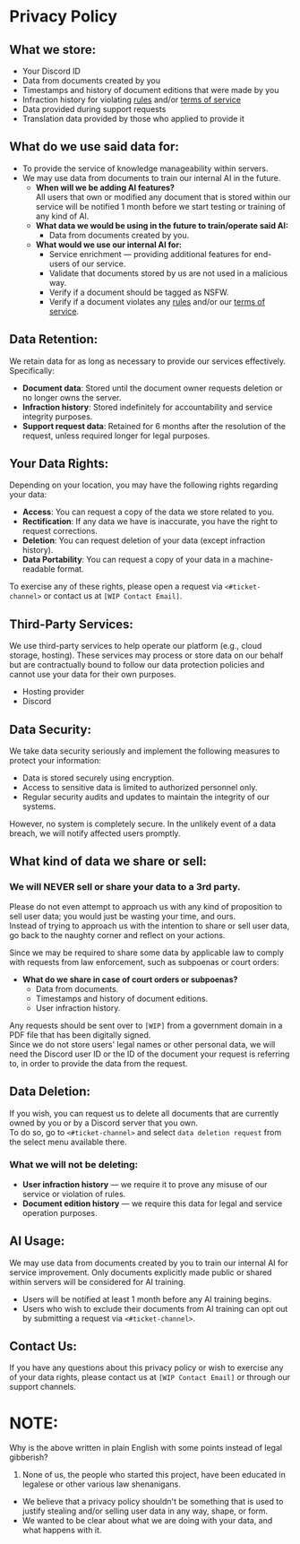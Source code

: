 # Privacy Policy

## What we store:
- Your Discord ID
- Data from documents created by you
- Timestamps and history of document editions that were made by you
- Infraction history for violating [rules](https://github.com/Compendium-Discord-Bot/Legal-Stuff-We-Are-Required-To-Share/blob/main/Rules.md) and/or [terms of service](https://github.com/Compendium-Discord-Bot/Legal-Stuff-We-Are-Required-To-Share/blob/main/Terms-of-Service.md)
- Data provided during support requests
- Translation data provided by those who applied to provide it

## What do we use said data for:
- To provide the service of knowledge manageability within servers.
- We may use data from documents to train our internal AI in the future.
   - **When will we be adding AI features?**  
      All users that own or modified any document that is stored within our service will be notified 1 month before we start testing or training of any kind of AI.
   - **What data we would be using in the future to train/operate said AI:**  
      - Data from documents created by you.
   - **What would we use our internal AI for:**  
      - Service enrichment — providing additional features for end-users of our service.
      - Validate that documents stored by us are not used in a malicious way.
      - Verify if a document should be tagged as NSFW.
      - Verify if a document violates any [rules](https://github.com/Compendium-Discord-Bot/Legal-Stuff-We-Are-Required-To-Share/blob/main/Rules.md) and/or our [terms of service](https://github.com/Compendium-Discord-Bot/Legal-Stuff-We-Are-Required-To-Share/blob/main/Terms-of-Service.md).

## Data Retention:
We retain data for as long as necessary to provide our services effectively. Specifically:
- **Document data**: Stored until the document owner requests deletion or no longer owns the server.
- **Infraction history**: Stored indefinitely for accountability and service integrity purposes.
- **Support request data**: Retained for 6 months after the resolution of the request, unless required longer for legal purposes.

## Your Data Rights:
Depending on your location, you may have the following rights regarding your data:
- **Access**: You can request a copy of the data we store related to you.
- **Rectification**: If any data we have is inaccurate, you have the right to request corrections.
- **Deletion**: You can request deletion of your data (except infraction history).
- **Data Portability**: You can request a copy of your data in a machine-readable format.

To exercise any of these rights, please open a request via `<#ticket-channel>` or contact us at `[WIP Contact Email]`.

## Third-Party Services:
We use third-party services to help operate our platform (e.g., cloud storage, hosting). These services may process or store data on our behalf but are contractually bound to follow our data protection policies and cannot use your data for their own purposes.
- Hosting provider
- Discord

## Data Security:
We take data security seriously and implement the following measures to protect your information:
- Data is stored securely using encryption.
- Access to sensitive data is limited to authorized personnel only.
- Regular security audits and updates to maintain the integrity of our systems.  

However, no system is completely secure. In the unlikely event of a data breach, we will notify affected users promptly.

## What kind of data we share or sell:
### We will NEVER sell or share your data to a 3rd party.
Please do not even attempt to approach us with any kind of proposition to sell user data; you would just be wasting your time, and ours.  
Instead of trying to approach us with the intention to share or sell user data, go back to the naughty corner and reflect on your actions.

Since we may be required to share some data by applicable law to comply with requests from law enforcement, such as subpoenas or court orders:
- **What do we share in case of court orders or subpoenas?**
   - Data from documents.
   - Timestamps and history of document editions.
   - User infraction history.

Any requests should be sent over to `[WIP]` from a government domain in a PDF file that has been digitally signed.  
Since we do not store users' legal names or other personal data, we will need the Discord user ID or the ID of the document your request is referring to, in order to provide the data from the request.

## Data Deletion:
If you wish, you can request us to delete all documents that are currently owned by you or by a Discord server that you own.  
To do so, go to `<#ticket-channel>` and select `data deletion request` from the select menu available there.

### What we will not be deleting:
- **User infraction history** — we require it to prove any misuse of our service or violation of rules.
- **Document edition history** — we require this data for legal and service operation purposes.

## AI Usage:
We may use data from documents created by you to train our internal AI for service improvement. Only documents explicitly made public or shared within servers will be considered for AI training.
- Users will be notified at least 1 month before any AI training begins.
- Users who wish to exclude their documents from AI training can opt out by submitting a request via `<#ticket-channel>`.

## Contact Us:
If you have any questions about this privacy policy or wish to exercise any of your data rights, please contact us at `[WIP Contact Email]` or through our support channels.

# NOTE:
Why is the above written in plain English with some points instead of legal gibberish?
1. None of us, the people who started this project, have been educated in legalese or other various law shenanigans.
- We believe that a privacy policy shouldn't be something that is used to justify stealing and/or selling user data in any way, shape, or form.
- We wanted to be clear about what we are doing with your data, and what happens with it.

